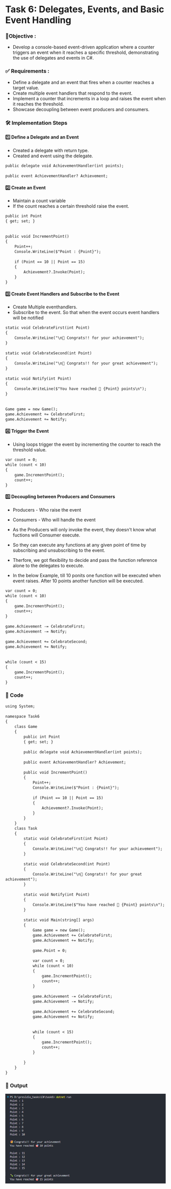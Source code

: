 
# Task 6: Delegates, Events, and Basic Event Handling


### 🎯Objective :

- Develop a console-based event-driven application where a counter triggers an event when it reaches a specific threshold, demonstrating the use of delegates and events in C#.


###  ✅  Requirements :

- Define a delegate and an event that fires when a counter reaches a target value.
- Create multiple event handlers that respond to the event.
- Implement a counter that increments in a loop and raises the event when it reaches the threshold.
- Showcase decoupling between event producers and consumers.


###  🛠 Implementation Steps


#### 1️⃣ Define a Delegate and an Event

- Created a delegate with return type.
- Created and event using the delegate.

```
public delegate void AchievementHandler(int points);

public event AchievementHandler? Achievement;

```

#### 2️⃣ Create an Event

- Maintain a count variable 
- If the count reaches a certain threshold raise the event.

```
public int Point
{ get; set; }


public void IncrementPoint()
{
    Point++;
    Console.WriteLine($"Point : {Point}");

    if (Point == 10 || Point == 15)
    {
        Achievement?.Invoke(Point);
    }
}
```

#### 3️⃣  Create Event Handlers and Subscribe to the Event

- Create Multiple eventhandlers.
- Subscribe to the event. So that when the event occurs event handlers will be notified

```
static void CelebrateFirst(int Point)
{
    Console.WriteLine("\n🥳 Congrats!! for your achievement");
}

static void CelebrateSecond(int Point)
{
    Console.WriteLine("\n🍾 Congrats!! for your great achievement");
}

static void Notify(int Point)
{
    Console.WriteLine($"You have reached 🎯 {Point} points\n");
}


Game game = new Game();
game.Achievement += CelebrateFirst;
game.Achievement += Notify;

```

#### 4️⃣ Trigger the Event

- Using loops trigger the event by incrementing the counter to reach the threshold value.

```
var count = 0;
while (count < 10)
{
    game.IncrementPoint();
    count++;
}
```

#### 5️⃣ Decoupling between Producers and Consumers

- Producers - Who raise the event
- Consumers - Who will handle the event
- As the Producers will only invoke the event, they doesn't know what fuctions will Consumer execute.
- So they can execute any functions at any given point of time by subscribing and unsubscribing to the event.
- Therfore, we got flexibility to decide and pass the function reference alone to the delegates to execute.

- In the below Example, till 10 ponits one function will be executed when event raises. After 10 points another function will be executed.

```
var count = 0;
while (count < 10)
{
    game.IncrementPoint();
    count++;
}

game.Achievement -= CelebrateFirst;
game.Achievement -= Notify;

game.Achievement += CelebrateSecond;
game.Achievement += Notify;


while (count < 15)
{
    game.IncrementPoint();
    count++;
}
```

### 📝 Code

```
using System;

namespace Task6
{
    class Game
    {
        public int Point
        { get; set; }

        public delegate void AchievementHandler(int points);

        public event AchievementHandler? Achievement;

        public void IncrementPoint()
        {
            Point++;
            Console.WriteLine($"Point : {Point}");

            if (Point == 10 || Point == 15)
            {
                Achievement?.Invoke(Point);
            }
        }
    }
    class Task
    {
        static void CelebrateFirst(int Point)
        {
            Console.WriteLine("\n🥳 Congrats!! for your achievement");
        }

        static void CelebrateSecond(int Point)
        {
            Console.WriteLine("\n🍾 Congrats!! for your great achievement");
        }

        static void Notify(int Point)
        {
            Console.WriteLine($"You have reached 🎯 {Point} points\n");
        }

        static void Main(string[] args)
        {
            Game game = new Game();
            game.Achievement += CelebrateFirst;
            game.Achievement += Notify;

            game.Point = 0;

            var count = 0;
            while (count < 10)
            {
                game.IncrementPoint();
                count++;
            }

            game.Achievement -= CelebrateFirst;
            game.Achievement -= Notify;

            game.Achievement += CelebrateSecond;
            game.Achievement += Notify;


            while (count < 15)
            {
                game.IncrementPoint();
                count++;
            }

        }
    }
}
```

### 📌 Output

![View 1](./images/image1.png)